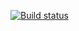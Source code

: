 [![Build status](https://ci.appveyor.com/api/projects/status/gcf4c8jy268l3gxm?svg=true)](https://ci.appveyor.com/project/NellyShi/qaa-hw2)
